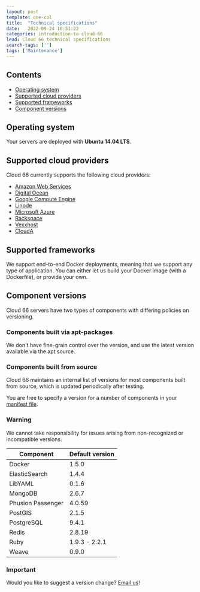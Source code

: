 ```yaml
---
layout: post
template: one-col
title:  "Technical specifications"
date:   2022-09-24 10:51:22
categories: introduction-to-cloud-66
lead: Cloud 66 technical specifications
search-tags: ['']
tags: ['Maintenance']
---
```


<h2>Contents</h2>
<ul class="page-toc">
    <li>
        <a href="#os">Operating system</a>
    </li>
    <li>
        <a href="#clouds">Supported cloud providers</a>
    </li>
    <li>
        <a href="#frameworks">Supported frameworks</a>
    </li>
    <li>
        <a href="#versions">Component versions</a>
    </li>
</ul>

<h2 id="os">Operating system</h2>
Your servers are deployed with <b>Ubuntu 14.04 LTS</b>.

<h2 id="clouds">Supported cloud providers</h2>
Cloud 66 currently supports the following cloud providers:

<ul class="list">
    <li><a href="/deployment/amazon-web-services-cloud" target="_blank">Amazon Web Services</a></li>
    <li><a href="/deployment/digitalocean-cloud" target="_blank">Digital Ocean</a></li>
    <li><a href="/deployment/google-compute-engine-cloud" target="_blank">Google Compute Engine</a></li>
    <li><a href="/deployment/linode-cloud" target="_blank">Linode</a></li>
    <li><a href="/deployment/microsoft-azure-cloud" target="_blank">Microsoft Azure</a></li>
    <li><a href="/deployment/rackspace-cloud" target="_blank">Rackspace</a></li>
    <li><a href="/deployment/vexxhost-cloud" target="_blank">Vexxhost</a></li>    
    <li><a href="/deployment/cloud-a-cloud" target="_blank">CloudA</a></li>    
</ul>

<h2 id="frameworks">Supported frameworks</h2>
We support end-to-end Docker deployments, meaning that we support any type of application. You can either let us build your Docker image (with a Dockerfile), or provide your own.

<h2 id="versions">Component versions</h2>
Cloud 66 servers have two types of components with differing policies on versioning.

<h3 id="apt">Components built via apt-packages</h3>
We don't have fine-grain control over the version, and use the latest version available via the apt source.

<h3 id="source">Components built from source</h3>
Cloud 66 maintains an internal list of versions for most components built from source, which is updated periodically after testing.

You are free to specify a version for a number of components in your [manifest file](/building-your-stack/getting-started-with-manifest-files).

<div class="notice notice-warning">
    <h3>Warning</h3>
    <p>We cannot take responsibility for issues arising from non-recognized or incompatible versions.</p>
</div>

<table class='table table-bordered table-striped table-small'>
    <thead>
        <tr>
            <th align="center">Component</th>
            <th align="center">Default version</th>
        </tr>
    </thead>
    <tbody>
        <tr>
            <td>Docker</td>
            <td>1.5.0</td>
        </tr>
        <tr>
            <td>ElasticSearch</td>
            <td>1.4.4</td>
        </tr>
        <tr>
            <td>LibYAML</td>
            <td>0.1.6</td>
        </tr>
        <tr>
            <td>MongoDB</td>
            <td>2.6.7</td>
        </tr>
        <tr>
            <td>Phusion Passenger</td>
            <td>4.0.59</td>
        </tr>
        <tr>
            <td>PostGIS</td>
            <td>2.1.5</td>
        </tr>
        <tr>
            <td>PostgreSQL</td>
            <td>9.4.1</td>
        </tr>
        <tr>
            <td>Redis</td>
            <td>2.8.19</td>
        </tr>
        <tr>
            <td>Ruby</td>
            <td>1.9.3 - 2.2.1</td>
        </tr>
        <tr>
            <td>Weave</td>
            <td>0.9.0</td>
        </tr>        
    </tbody>
</table>

<div class="notice">
    <h3>Important</h3>
    <p>Would you like to suggest a version change? <a href="mailto:support@cloud66.com?subject=Version update">Email us</a>!</p>
</div>